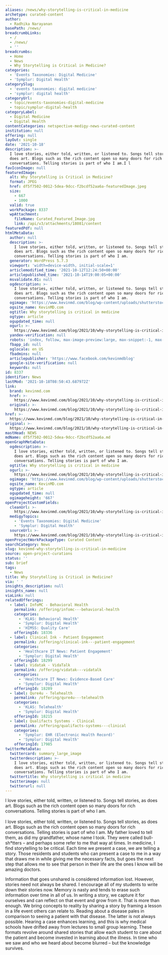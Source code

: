 ```yaml
---
aliases: /news/why-storytelling-is-critical-in-medicine
archetype: curated-content
author:
  - Radhika Narayanan
basePath: /news/
breadcrumbLinks:
  - /
  - /news/
  - ''
breadcrumbs:
  - Home
  - News
  - Why Storytelling is Critical in Medicine?
categories:
  - 'Events Taxonomies: Digital Medicine'
  - 'Symplur: Digital Health'
categorySlug:
  - 'events taxonomies: digital medicine'
  - 'symplur: digital health'
categoryUrl:
  - topic/events-taxonomies-digital-medicine
  - topic/symplur-digital-health
categoryLabel:
  - Digital Medicine
  - Digital Health
contentCategories: netspective-medigy-news-curated-content
institution: null
offering: null
layOut: single
date: '2021-10-18'
description: >-
  I love stories, either told, written, or listened to. Songs tell stories, as
  does art. Blogs such as the rich content open so many doors for rich
  conversations. Telling stories is part of who I am.I l
favIconImage: null
featuredImage:
  alt: Why Storytelling is Critical in Medicine?
  format: JPEG
  href: df5f7502-0012-5dea-9dcc-f2bcdf52aa6a-featuredImage.jpeg
  size:
    - 667
    - 1000
  valid: true
  workPackage: 8337
  wpAttachment:
    fileName: Curated_Featured_Image.jpg
    link: /api/v3/attachments/18081/content
featuredPdf: null
htmlMetaData:
  author: null
  description: >-
    I love stories, either told, written, or listened to. Songs tell stories, as
    does art. Blogs such as the rich content open so many doors for rich
    conversations. Telling stories is part of who I am.
  generator: WordPress 5.7.3
  viewport: 'width=device-width, initial-scale=1'
  articlemodified_time: '2021-10-12T12:24:50+00:00'
  articlepublished_time: '2021-10-14T19:00:05+00:00'
  msvalidate.01: null
  ogdescription: >-
    I love stories, either told, written, or listened to. Songs tell stories, as
    does art. Blogs such as the rich content open so many doors for rich
    conversations. Telling stories is part of who I am.
  ogimage: 'https://www.kevinmd.com/blog/wp-content/uploads/shutterstock_523394716-2.jpg'
  ogsite_name: KevinMD.com
  ogtitle: Why storytelling is critical in medicine
  ogtype: article
  ogupdated_time: null
  ogurl: >-
    https://www.kevinmd.com/blog/2021/10/why-storytelling-is-critical-in-medicine.html
  yandex-verification: null
  robots: 'index, follow, max-image-preview:large, max-snippet:-1, max-video-preview:-1'
  fbapp_id: null
  oglocale: en_US
  fbadmins: null
  articlepublisher: 'https://www.facebook.com/kevinmdblog'
  google-site-verification: null
  keywords: null
id: 8337
identifier: News
lastMod: '2021-10-18T08:50:43.687972Z'
link:
  brand: kevinmd.com
  href: >-
    https://www.kevinmd.com/blog/2021/10/why-storytelling-is-critical-in-medicine.html
  original: >-
    https://www.kevinmd.com/blog/2021/10/why-storytelling-is-critical-in-medicine.html
href: >-
  https://www.kevinmd.com/blog/2021/10/why-storytelling-is-critical-in-medicine.html
original: >-
  https://www.kevinmd.com/blog/2021/10/why-storytelling-is-critical-in-medicine.html
mastHead: NEWS
mdName: df5f7502-0012-5dea-9dcc-f2bcdf52aa6a.md
openGraphMetaData:
  ogdescription: >-
    I love stories, either told, written, or listened to. Songs tell stories, as
    does art. Blogs such as the rich content open so many doors for rich
    conversations. Telling stories is part of who I am.
  ogtitle: Why storytelling is critical in medicine
  ogurl: >-
    https://www.kevinmd.com/blog/2021/10/why-storytelling-is-critical-in-medicine.html
  ogimage: 'https://www.kevinmd.com/blog/wp-content/uploads/shutterstock_523394716-2.jpg'
  ogsite_name: KevinMD.com
  ogtype: article
  ogupdated_time: null
  ogimageheight: '667'
openProjectCustomFields:
  cleanUrl: >-
    https://www.kevinmd.com/blog/2021/10/why-storytelling-is-critical-in-medicine.html
  medigyTopics:
    - 'Events Taxonomies: Digital Medicine'
    - 'Symplur: Digital Health'
  sourceUrl: >-
    https://www.kevinmd.com/blog/2021/10/why-storytelling-is-critical-in-medicine.html
openProjectWorkPackageType: Curated Content
searchCategory: News
slug: kevinmd-why-storytelling-is-critical-in-medicine
source: open-project-curations
status: ''
sub: brief
tags:
  - News
title: Why Storytelling is Critical in Medicine?
via: ' '
insights_description: null
insights_name: null
viaLink: null
relatedOfferings:
  - label: InfoMC - Behavioral Health
    permalink: /offering/infomc---behavioral-health
    categories:
      - 'KLAS: Behavioral Health'
      - 'Symplur: Digital Health'
      - 'HIMSS: Quality Care'
    offeringId: 18336
  - label: Clinical Ink - Patient Engagement
    permalink: /offering/clinical-ink---patient-engagement
    categories:
      - 'Healthcare IT News: Patient Engagement'
      - 'Symplur: Digital Health'
    offeringId: 18299
  - label: Vidatak - VidaTalk
    permalink: /offering/vidatak---vidatalk
    categories:
      - 'Healthcare IT News: Evidence-Based Care'
      - 'Symplur: Digital Health'
    offeringId: 18289
  - label: Qure4u - Telehealth
    permalink: /offering/qure4u---telehealth
    categories:
      - 'KLAS: Telehealth'
      - 'Symplur: Digital Health'
    offeringId: 18215
  - label: Qualifacts Systems - Clinical
    permalink: /offering/qualifacts-systems---clinical
    categories:
      - 'Symplur: EHR (Electronic Health Record)'
      - 'Symplur: Digital Health'
    offeringId: 17985
twitterMetaData:
  twittercard: summary_large_image
  twitterdescription: >-
    I love stories, either told, written, or listened to. Songs tell stories, as
    does art. Blogs such as the rich content open so many doors for rich
    conversations. Telling stories is part of who I am.
  twittertitle: Why storytelling is critical in medicine
  twitterimage: null
  twitterurl: null
---
```

<p>I love stories, either told, written, or listened to. Songs tell stories, as does art. Blogs such as the rich content open so many doors for rich conversations. Telling stories is part of who I am.<br><br>I love stories, either told, written, or listened to. Songs tell stories, as does art. Blogs such as the rich content open so many doors for rich conversations. Telling stories is part of who I am. My father loved to tell them, as did my grandfather, whose name I took. They were called bull-sh*tters – and perhaps some refer to me that way at times. In medicine, I find storytelling to be critical. Each time we present a case, we are telling a story. Those residents and students who can present a case to me in a way that draws me in while giving me the necessary facts, but goes the next step that allows me to see that person in their life are the ones I know will be amazing doctors.</p><p>Information that goes unshared is considered information lost. However, stories need not always be shared. I encourage all of my students to write down their stories now. Memory is nasty and tends to erase such information over time in all of us. In writing a story, we capture it for ourselves and can reflect on that event and grow from it. That is more than enough. We bring concepts to reality by sharing a story by framing a lesson in a life event others can relate to. Reading about a disease pales in comparison to seeing a patient with that disease. The latter is not always possible. Hearing a case enhances learning, and this is why medical schools have drifted away from lectures to small group learning. These formats revolve around shared stories that allow each student to care about the patient and become invested in learning about the illness. In time who we saw and who we heard about become blurred – but the knowledge survives.</p>